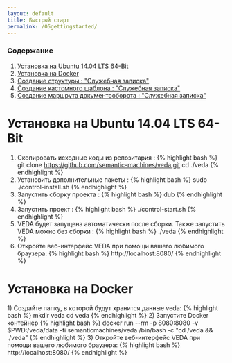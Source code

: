 ```yaml
---
layout: default
title: Быстрый старт
permalink: /05gettingstarted/
---
```


### Содержание

1. [Установка на Ubuntu 14.04 LTS 64-Bit](#ubuntu)
1. [Установка на Docker](#docker)
1. [Создание структуры : "Служебная записка"](#memo-create)
1. [Создание кастомного шаблона : "Служебная записка"](#memo-template)
1. [Создание маршрута документооборота : "Служебная записка"](#memo-workflow)

<h1 id="ubuntu" class="page-heading">Установка на Ubuntu 14.04 LTS 64-Bit</h1>

1) Скопировать исходные коды из репозитария :
{% highlight bash %}
git clone https://github.com/semantic-machines/veda.git
cd ./veda
{% endhighlight %}
2) Установить дополнительные пакеты :
{% highlight bash %}
sudo ./control-install.sh
{% endhighlight %}
3) Запустить сборку проекта :
{% highlight bash %}
dub
{% endhighlight %}
4) Запустить проект :
{% highlight bash %}
./control-start.sh
{% endhighlight %}
5) VEDA будет запущена автоматически после сборки. Также запустить VEDA можно без сборки :
{% highlight bash %}
./veda
{% endhighlight %}
6) Откройте веб-интерфейс VEDA при помощи вашего любимого браузера:
{% highlight bash %}
http://localhost:8080/
{% endhighlight %}

<h1 id="docker" class="page-heading">Установка на Docker</h1>
1) Создайте папку, в которой будут хранится данные veda:
{% highlight bash %}
mkdir veda
cd veda
{% endhighlight %}
2) Запустите Docker контейнер
{% highlight bash %}
docker run --rm -p 8080:8080 -v $PWD:/veda/data -ti semanticmachines/veda /bin/bash -c "cd /veda && ./veda"
{% endhighlight %}
3) Откройте веб-интерфейс VEDA при помощи вашего любимого браузера:
{% highlight bash %}
http://localhost:8080/
{% endhighlight %}

